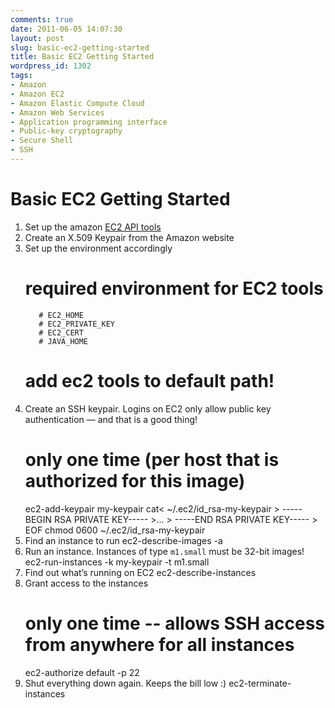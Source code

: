 ```yaml
---
comments: true
date: 2011-06-05 14:07:30
layout: post
slug: basic-ec2-getting-started
title: Basic EC2 Getting Started
wordpress_id: 1302
tags:
- Amazon
- Amazon EC2
- Amazon Elastic Compute Cloud
- Amazon Web Services
- Application programming interface
- Public-key cryptography
- Secure Shell
- SSH
---
```


Basic EC2 Getting Started
=========================

  1. Set up the amazon [EC2 API tools](http://aws.amazon.com/developertools/351)
  2. Create an X.509 Keypair from the Amazon website
  3. Set up the environment accordingly
        # required environment for EC2 tools 
            # EC2_HOME
            # EC2_PRIVATE_KEY
            # EC2_CERT
            # JAVA_HOME
        # add ec2 tools to default path!
  4. Create an SSH keypair. Logins on EC2 only allow public key
     authentication — and that is a good thing!
        # only one time (per host that is authorized for this image)
        ec2-add-keypair my-keypair
        cat<<EOF > ~/.ec2/id_rsa-my-keypair
            > -----BEGIN RSA PRIVATE KEY-----
            >...
            > -----END RSA PRIVATE KEY-----
            > EOF
        chmod 0600 ~/.ec2/id_rsa-my-keypair
  5. Find an instance to run
        ec2-describe-images -a
  6. Run an instance. Instances of type `m1.small` must be 32-bit images!
        ec2-run-instances -k my-keypair  -t m1.small
  7. Find out what’s running on EC2
        ec2-describe-instances
  8. Grant access to the instances
        # only one time -- allows SSH access from anywhere for all instances
        ec2-authorize default -p 22
  9. Shut everything down again. Keeps the bill low :)
        ec2-terminate-instances
